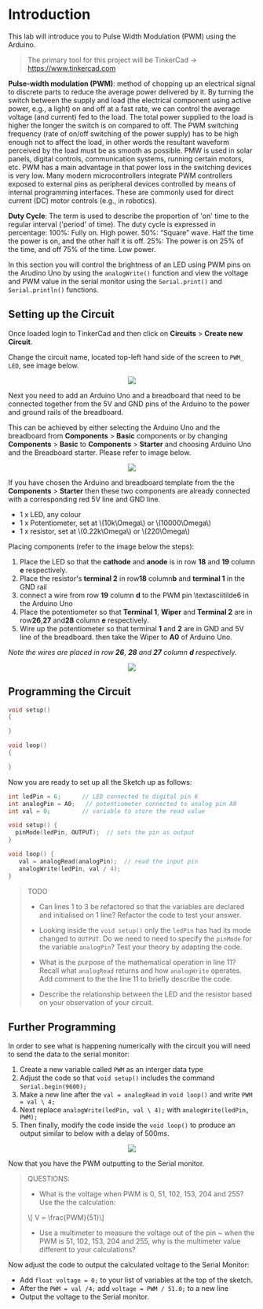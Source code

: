 #  Introduction

This lab will introduce you to Pulse Width Modulation (PWM) using the Arduino. 

> The primary tool for this project will be TinkerCad -> https://www.tinkercad.com

**Pulse-width modulation (PWM)**: method of chopping up an electrical signal to discrete parts to reduce the average power delivered by it. 
By turning the switch between the supply and load (the electrical component using active power, e.g., a light) on and off at a fast rate, we can control the average voltage (and current) fed to the load. The total power supplied to the load is higher the longer the switch is on compared to off. The PWM switching frequency (rate of on/off switching of the power supply) has to be high enough not to affect the load, in other words the resultant waveform perceived by the load must be as smooth as possible. 
PMW is used in solar panels, digital controls, communication systems, running certain motors, etc. PWM has a main advantage in that power loss in the switching devices is very low. 
Many modern microcontrollers integrate PWM controllers exposed to external pins as peripheral devices controlled by means of internal programming interfaces. These are commonly used for direct current (DC) motor controls (e.g., in robotics). 

**Duty Cycle**: The term is used to describe the proportion of 'on' time to the regular interval ('period' of time). The duty cycle is expressed in percentage:
100%: Fully on. High power. 
50%: “Square” wave. Half the time the power is on, and the other half it is off. 
25%: The power is on 25% of the time, and off 75% of the time. Low power. 


In this section you will control the brightness of an LED using PWM pins on the Arudino Uno by using the `analogWrite()` function and view the voltage and PWM value in the serial monitor using the `Serial.print()` and `Serial.println()` functions. 

## Setting up the Circuit

Once loaded login to TinkerCad and then click on **Circuits** > **Create new Circuit**.

Change the circuit name, located top-left hand side of the screen to `PWM_ LED`, see image below.


<div align=center>

![](./figures/step1.png)

</div>

Next you need to add an Arduino Uno and a breadboard that need to be connected together from the 5V and GND pins of the Arduino to the power and ground rails of the breadboard. 

This can be achieved by either selecting the Arduino Uno and the breadboard from **Components** > **Basic** components or by changing **Components** > **Basic** to **Components** > **Starter** and choosing Arduino Uno and the Breadboard starter. Please refer to image below.

<div align=center>

![](../MotorController/figures/step3-1.png)

</div>

If you have chosen the Arduino and breadboard template from the the **Components** > **Starter** then these two components are already connected with a corresponding red 5V line and GND line.

- 1 x LED, any colour
- 1 x Potentiometer, set at \\(10k\Omega\\) or \\(10000\Omega\\)
- 1 x resistor, set at \\(0.22k\Omega\\) or \\(220\Omega\\)

Placing components (refer to the image below the steps):

1. Place the LED so that the **cathode** and **anode** is in row **18** and **19** column **e** respectively.
2. Place the resistor's **terminal 2** in row**18** column**b** and **terminal 1** in the GND rail
3. connect a wire from row **19** column **d** to the PWM pin \textasciitilde6 in the Arduino Uno
4. Place the potentiometer so that **Terminal 1**, **Wiper** and **Terminal 2** are in row**26**,**27** and**28** column **e** respectively.
5. Wire up the potentiometer so that terminal **1** and **2** are in GND and 5V line of the breadboard. then take the Wiper to **A0** of Arduino Uno. 

*Note the wires are placed in row **26**, **28** and **27** column **d** respectively.*

<div align=center>

![](figures/step2.png)

</div>

## Programming the Circuit

```C++
void setup()
{

}

void loop()
{

}
```

Now you are ready to set up all the Sketch up as follows:

```C++
int ledPin = 6;      // LED connected to digital pin 6
int analogPin = A0;   // potentiometer connected to analog pin A0
int val = 0;         // variable to store the read value

void setup() {
  pinMode(ledPin, OUTPUT);  // sets the pin as output
}

void loop() {
   val = analogRead(analogPin);  // read the input pin
   analogWrite(ledPin, val / 4); 
}

```

> TODO
>
> - Can lines 1 to 3 be refactored so that the variables are declared and initialised on 1 line? Refactor the code to test your answer.
>
> - Looking inside the `void setup()` only the `ledPin` has had its mode changed to `OUTPUT`. Do we need to need to specify the `pinMode` for the variable `analogPin`? Test your theory by adapting the code.
>
> - What is the purpose of the mathematical operation in line 11? Recall what `analogRead` returns and how `analogWrite` operates. Add comment to the the line 11 to briefly describe the code.
>
> - Describe the relationship between the LED and the resistor based on your observation of your circuit.

## Further Programming

In order to see what is happening numerically with the circuit you will need to send the data to the serial monitor: 

1.  Create a new variable called `PWM` as an interger data type
2.  Adjust the code so that `void setup()` includes the command `Serial.begin(9600);`
3.  Make a new line after the `val = analogRead` in `void loop()` and write `PWM = val \ 4;`
4.  Next replace `analogWrite(ledPin, val \ 4);` with `analogWrite(ledPin, PWM);`
5.  Then finally, modify the code inside the `void loop()`  to produce an output similar to below with a delay of 500*ms*.

<div align=center>

![](./figures/step4.png)

</div>

Now that you have the PWM outputting to the Serial monitor. 

> QUESTIONS:
> 
> - What is the voltage when PWM is 0, 51, 102, 153, 204 and 255? Use the the calculation:
> 
>  \\[ V = \frac{PWM}{51}\\]
>
> - Use a multimeter to measure the voltage out of the pin ~ when the PWM is 51, 102, 153, 204 and 255, why is the multimeter value different to your calculations?

Now adjust the code to output the calculated voltage to the Serial Monitor:

 - Add `float voltage = 0;` to your list of variables at the top of the sketch.
- After the `PWM = val /4;` add `voltage = PWM / 51.0;` to a new line
- Output the voltage to the Serial monitor.